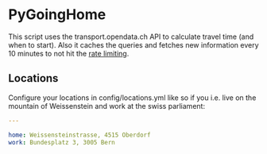 # PyGoingHome
This script uses the transport.opendata.ch API to calculate travel time
(and when to start). Also it caches the queries and fetches new
information every 10 minutes to not hit the [rate limiting](https://timetable.search.ch/api/help).

## Locations
Configure your locations in config/locations.yml like so if you i.e. live
on the mountain of Weissenstein and work at the swiss parliament:
```yaml
---

home: Weissensteinstrasse, 4515 Oberdorf
work: Bundesplatz 3, 3005 Bern
```
